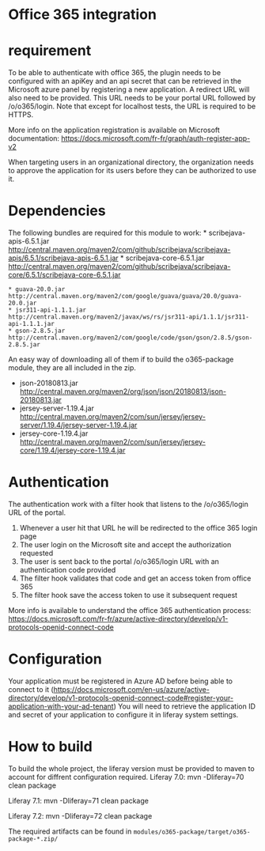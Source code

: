 # Office 365 integration

# requirement

To be able to authenticate with office 365, the plugin needs to be configured with an apiKey and an api secret that can be retrieved in the Microsoft azure panel by registering a new application. A redirect URL will also need to be provided. This URL needs to be your portal URL followed by /o/o365/login. Note that except for localhost tests, the URL is required to be HTTPS.

More info on the application registration is available on Microsoft documentation: https://docs.microsoft.com/fr-fr/graph/auth-register-app-v2

When targeting users in an organizational directory, the organization needs to approve the application for its users before they can be authorized to use it.

# Dependencies

The following bundles are required for this module to work:
    * scribejava-apis-6.5.1.jar http://central.maven.org/maven2/com/github/scribejava/scribejava-apis/6.5.1/scribejava-apis-6.5.1.jar
    * scribejava-core-6.5.1.jar http://central.maven.org/maven2/com/github/scribejava/scribejava-core/6.5.1/scribejava-core-6.5.1.jar
 
    * guava-20.0.jar http://central.maven.org/maven2/com/google/guava/guava/20.0/guava-20.0.jar
    * jsr311-api-1.1.1.jar http://central.maven.org/maven2/javax/ws/rs/jsr311-api/1.1.1/jsr311-api-1.1.1.jar
    * gson-2.8.5.jar http://central.maven.org/maven2/com/google/code/gson/gson/2.8.5/gson-2.8.5.jar
    
An easy way of downloading all of them if to build the o365-package module, they are all included in the zip.

* json-20180813.jar http://central.maven.org/maven2/org/json/json/20180813/json-20180813.jar
* jersey-server-1.19.4.jar http://central.maven.org/maven2/com/sun/jersey/jersey-server/1.19.4/jersey-server-1.19.4.jar
* jersey-core-1.19.4.jar http://central.maven.org/maven2/com/sun/jersey/jersey-core/1.19.4/jersey-core-1.19.4.jar

# Authentication

The authentication work with a filter hook that listens to the /o/o365/login URL of the portal. 

1. Whenever a user hit that URL he will be redirected to the office 365 login page
2. The user login on the Microsoft site and accept the authorization requested
3. The user is sent back to the portal /o/o365/login URL with an authentication code provided
4. The filter hook validates that code and get an access token from office 365
5. The filter hook save the access token to use it subsequent request

More info is available to understand the office 365 authentication process: https://docs.microsoft.com/fr-fr/azure/active-directory/develop/v1-protocols-openid-connect-code

# Configuration
Your application must be registered in Azure AD before being able to connect to it (https://docs.microsoft.com/en-us/azure/active-directory/develop/v1-protocols-openid-connect-code#register-your-application-with-your-ad-tenant)
You will need to retrieve the application ID and secret of your application to configure it in liferay system settings.

# How to build

To build the whole project, the liferay version must be provided to maven to account for diffrent configuration required.
Liferay 7.0:
    mvn -Dliferay=70 clean package

Liferay 7.1:
    mvn -Dliferay=71 clean package

Liferay 7.2:
    mvn -Dliferay=72 clean package

The required artifacts can be found in `modules/o365-package/target/o365-package-*.zip/`
    